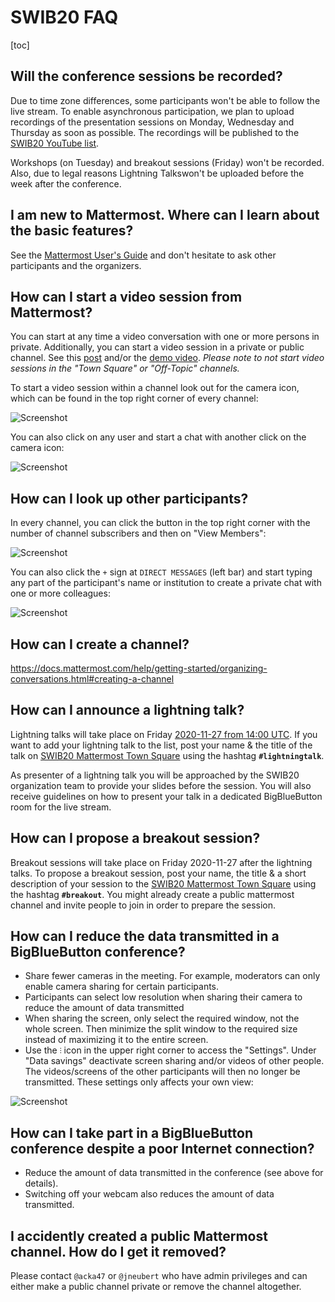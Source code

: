 # SWIB20 FAQ

[toc]

## Will the conference sessions be recorded?

Due to time zone differences, some participants won't be able to follow the live stream. To enable asynchronous participation, we plan to upload recordings of the presentation sessions on Monday, Wednesday and Thursday as soon as possible. The recordings will be published to the [SWIB20 YouTube list](https://www.youtube.com/playlist?list=PL7fMsenbLiQ2tONyYij7lg6B00tvzjEKk).

Workshops (on Tuesday) and breakout sessions (Friday) won't be recorded. Also, due to legal reasons Lightning Talkswon't be uploaded before the week after the conference.

## I am new to Mattermost. Where can I learn about the basic features?

See the [Mattermost User's Guide](https://docs.mattermost.com/guides/user.html) and don't hesitate to ask other participants and the organizers.

## How can I start a video session from Mattermost?

You can start at any time a video conversation with one or more persons in private. Additionally, you can start a video session in a private or public channel. See this [post](https://mattermost.com/blog/bigbluebutton-integration/) and/or the [demo video](https://www.youtube.com/watch?v=gg7J9B4wGa4). _Please note to not start video sessions in the "Town Square" or "Off-Topic" channels._

To start a video session within a channel look out for the camera icon, which can be found in the top right corner of every channel:

![Screenshot](https://github.com/swibcon/swib20/raw/main/img/camera-icon-top.right.png)

You can also click on any user and start a chat with another click on the camera icon:

![Screenshot](https://github.com/swibcon/swib20/raw/main/img/camera-icon-in-user-view.png)

## How can I look up other participants?

In every channel, you can click the button in the top right corner with the number of channel subscribers and then on "View Members":

![Screenshot](https://github.com/swibcon/swib20/raw/main/img/lookup-people-on-mm.png)

You can also click the `+` sign at `DIRECT MESSAGES` (left bar) and start typing any part of the participant's name or institution to create a private chat with one or more colleagues:

![Screenshot](https://github.com/swibcon/swib20/raw/main/img/add-dm.png)

## How can I create a channel?

https://docs.mattermost.com/help/getting-started/organizing-conversations.html#creating-a-channel

## How can I announce a lightning talk?

Lightning talks will take place on Friday [2020-11-27 from 14:00 UTC](https://www.timeanddate.com/worldclock/fixedtime.html?msg=SWIB20+Lightning-Talks&iso=20201127T14). If you want to add your lightning talk to the list, post your name & the title of the talk on [SWIB20 Mattermost Town Square](https://swib20.collocall.de/swib20/channels/town-square) using the hashtag **`#lightningtalk`**.

As presenter of a lightning talk you will be approached by the SWIB20 organization team to provide your slides before the session. You will also receive guidelines on how to present your talk in a dedicated BigBlueButton room for the live stream.

## How can I propose a breakout session?

Breakout sessions will take place on Friday 2020-11-27 after the lightning talks. To propose a breakout session, post your name, the title & a short description of your session to the [SWIB20 Mattermost Town Square](https://swib20.collocall.de/swib20/channels/town-square) using the hashtag **`#breakout`**. You might already create a public mattermost channel and invite people to join in order to prepare the session.

## How can I reduce the data transmitted in a BigBlueButton conference?

- Share fewer cameras in the meeting. For example, moderators can only enable camera sharing for certain participants.
- Participants can select low resolution when sharing their camera to reduce the amount of data transmitted
- When sharing the screen, only select the required window, not the whole screen. Then minimize the split window to the required size instead of maximizing it to the entire screen.
- Use the `⫶` icon in the upper right corner to access the "Settings". Under "Data savings" deactivate screen sharing and/or videos of other people. The videos/screens of the other participants will then no longer be transmitted. These settings only affects your own view:

![Screenshot](https://github.com/swibcon/swib20/raw/main/img/disable-webcams-in-bbb.png)

## How can I take part in a BigBlueButton conference despite a poor Internet connection?

- Reduce the amount of data transmitted in the conference (see above for details).
- Switching off your webcam also reduces the amount of data transmitted.

## I accidently created a public Mattermost channel. How do I get it removed?

Please contact `@acka47` or `@jneubert` who have admin privileges and can either make a public channel private or remove the channel altogether.
